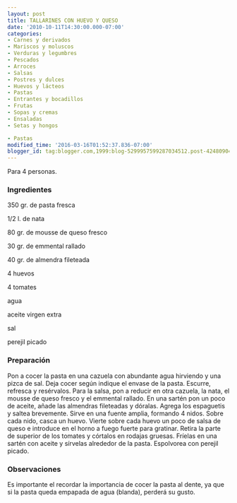 ```yaml
---
layout: post
title: TALLARINES CON HUEVO Y QUESO
date: '2010-10-11T14:30:00.000-07:00'
categories:
- Carnes y derivados
- Mariscos y moluscos
- Verduras y legumbres
- Pescados
- Arroces
- Salsas
- Postres y dulces
- Huevos y lácteos
- Pastas
- Entrantes y bocadillos
- Frutas
- Sopas y cremas
- Ensaladas
- Setas y hongos

- Pastas
modified_time: '2016-03-16T01:52:37.836-07:00'
blogger_id: tag:blogger.com,1999:blog-5299957599287034512.post-4248090428213293224
---
```


Para 4 personas.

<h3>Ingredientes</h3>

350 gr. de pasta fresca

1/2 l. de nata

80 gr. de mousse de queso fresco

30 gr. de emmental rallado

40 gr. de almendra fileteada

4 huevos

4 tomates

agua

aceite virgen extra

sal

perejil picado

<h3>Preparación</h3>

Pon a cocer la pasta en una cazuela con abundante agua hirviendo y una pizca de sal. Deja cocer según indique el envase de la pasta. Escurre, refresca y resérvalos. Para la salsa, pon a reducir en otra cazuela, la nata, el mousse de queso fresco y el emmental rallado. En una sartén pon un poco de aceite, añade las almendras fileteadas y dóralas. Agrega los espaguetis y saltea brevemente. Sirve en una fuente amplia, formando 4 nidos. Sobre cada nido, casca un huevo. Vierte sobre cada huevo un poco de salsa de queso e introduce en el horno a fuego fuerte para gratinar. Retira la parte de superior de los tomates y córtalos en rodajas gruesas. Fríelas en una sartén con aceite y sírvelas alrededor de la pasta. Espolvorea con perejil picado.

<h3>Observaciones</h3>

Es importante el recordar la importancia de cocer la pasta al dente, ya que si la pasta queda empapada de agua (blanda), perderá su gusto.

